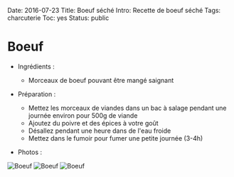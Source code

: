Date: 2016-07-23
Title: Boeuf séché
Intro: Recette de boeuf séché
Tags: charcuterie
Toc: yes
Status: public

# Boeuf

* Ingrédients :
	* Morceaux de boeuf pouvant être mangé saignant

* Préparation :
	* Mettez les morceaux de viandes dans un bac à salage pendant une journée environ pour 500g de viande
	* Ajoutez du poivre et des épices à votre goût
	* Désallez pendant une heure dans de l'eau froide
	* Mettez dans le fumoir pour fumer une petite journée (3-4h)

* Photos :

![Boeuf](https://github.com/schermi/Schermiam-miam/raw/master/charcuterie/Boeuf/IMG_1995.JPG)
![Boeuf](https://github.com/schermi/Schermiam-miam/raw/master/charcuterie/Boeuf/IMG_2006.JPG)
![Boeuf](https://github.com/schermi/Schermiam-miam/raw/master/charcuterie/Boeuf/IMG_2011.JPG)

